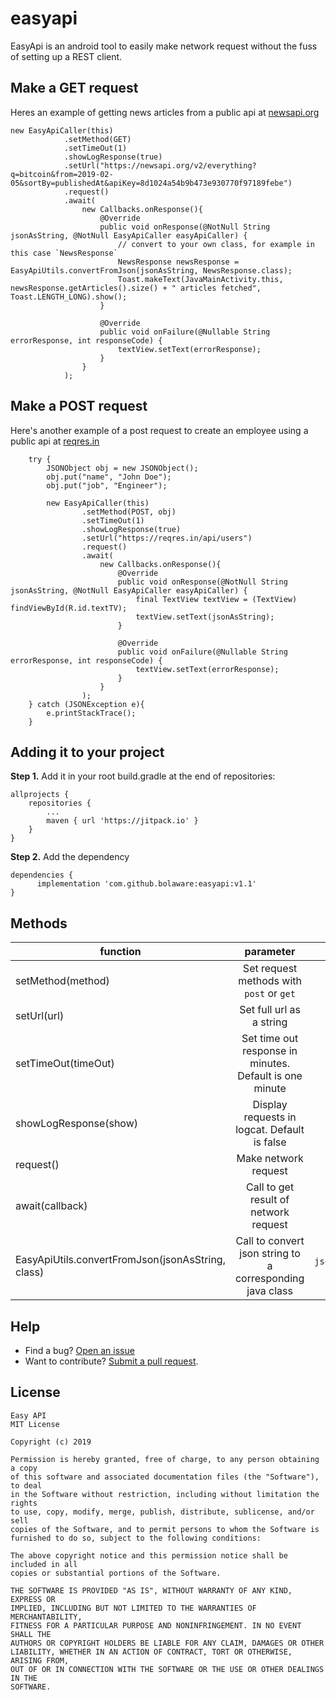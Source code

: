 # easyapi
EasyApi is an android tool to easily make network request without the fuss of setting up a REST client.

## Make a GET request
Heres an example of getting news articles from a public api at [newsapi.org](https://newsapi.org)

    new EasyApiCaller(this)
                .setMethod(GET)
                .setTimeOut(1)
                .showLogResponse(true)
                .setUrl("https://newsapi.org/v2/everything?q=bitcoin&from=2019-02-05&sortBy=publishedAt&apiKey=8d1024a54b9b473e930770f97189febe")
                .request()
                .await(
                    new Callbacks.onResponse(){
                        @Override
                        public void onResponse(@NotNull String jsonAsString, @NotNull EasyApiCaller easyApiCaller) {
                            // convert to your own class, for example in this case `NewsResponse`
                            NewsResponse newsResponse = EasyApiUtils.convertFromJson(jsonAsString, NewsResponse.class);
                            Toast.makeText(JavaMainActivity.this, newsResponse.getArticles().size() + " articles fetched", Toast.LENGTH_LONG).show();
                        }

                        @Override
                        public void onFailure(@Nullable String errorResponse, int responseCode) {
                            textView.setText(errorResponse);
                        }
                    }
                );

## Make a POST request
Here's another example of a post request to create an employee using a public api at [reqres.in](https://reqres.in)

        try {
            JSONObject obj = new JSONObject();
            obj.put("name", "John Doe");
            obj.put("job", "Engineer");

            new EasyApiCaller(this)
                    .setMethod(POST, obj)
                    .setTimeOut(1)
                    .showLogResponse(true)
                    .setUrl("https://reqres.in/api/users")
                    .request()
                    .await(
                        new Callbacks.onResponse(){
                            @Override
                            public void onResponse(@NotNull String jsonAsString, @NotNull EasyApiCaller easyApiCaller) {
                                final TextView textView = (TextView) findViewById(R.id.textTV);
                                textView.setText(jsonAsString);
                            }

                            @Override
                            public void onFailure(@Nullable String errorResponse, int responseCode) {
                                textView.setText(errorResponse);
                            }
                        }
                    );
        } catch (JSONException e){
            e.printStackTrace();
        }

## Adding it to your project
**Step 1.** Add it in your root build.gradle at the end of repositories:

    allprojects {
		repositories {
			...
			maven { url 'https://jitpack.io' }
		}
	}

**Step 2.** Add the dependency

    dependencies {
	      implementation 'com.github.bolaware:easyapi:v1.1'
	}


##  Methods
| function        | parameter           | type | required  |
| ------------- |:-------------:| -----:| -----:|
| setMethod(method)      |  Set request methods with `post` or `get` | `String` | Required
| setUrl(url)      |  Set full url as a string | `String` | Required
| setTimeOut(timeOut)      |  Set time out response in minutes. Default is one minute | `Long` | Optional
| showLogResponse(show)      |  Display requests in logcat. Default is false | `Boolean` | Optional
| request()      |  Make network request |  | Required
| await(callback)      |  Call to get result of network request | `Callback` | Required
| EasyApiUtils.convertFromJson(jsonAsString, class) |  Call to convert json string to a corresponding java class | `jsonString`, `Class` | Optional

##  Help
* Find a bug? [Open an issue](https://github.com/bolaware/easyapi/issues)
* Want to contribute? [Submit a pull request](https://help.github.com/articles/creating-a-pull-request).

## License
```
Easy API
MIT License

Copyright (c) 2019

Permission is hereby granted, free of charge, to any person obtaining a copy
of this software and associated documentation files (the "Software"), to deal
in the Software without restriction, including without limitation the rights
to use, copy, modify, merge, publish, distribute, sublicense, and/or sell
copies of the Software, and to permit persons to whom the Software is
furnished to do so, subject to the following conditions:

The above copyright notice and this permission notice shall be included in all
copies or substantial portions of the Software.

THE SOFTWARE IS PROVIDED "AS IS", WITHOUT WARRANTY OF ANY KIND, EXPRESS OR
IMPLIED, INCLUDING BUT NOT LIMITED TO THE WARRANTIES OF MERCHANTABILITY,
FITNESS FOR A PARTICULAR PURPOSE AND NONINFRINGEMENT. IN NO EVENT SHALL THE
AUTHORS OR COPYRIGHT HOLDERS BE LIABLE FOR ANY CLAIM, DAMAGES OR OTHER
LIABILITY, WHETHER IN AN ACTION OF CONTRACT, TORT OR OTHERWISE, ARISING FROM,
OUT OF OR IN CONNECTION WITH THE SOFTWARE OR THE USE OR OTHER DEALINGS IN THE
SOFTWARE.
```
